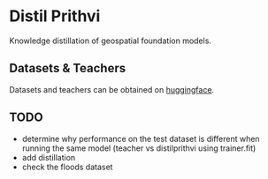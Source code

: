 # Distil Prithvi

Knowledge distillation of geospatial foundation models.

## Datasets & Teachers
Datasets and teachers can be obtained on [huggingface](https://huggingface.co/collections/KozaMateusz/distil-prithvi-680ca48149d5d8a9ad3d25e3).

## TODO
* determine why performance on the test dataset is different when running the same model (teacher vs distilprithvi using trainer.fit)
* add distillation
* check the floods dataset